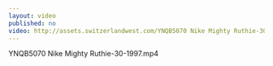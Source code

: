 ```yaml
---
layout: video
published: no
video: http://assets.switzerlandwest.com/YNQB5070 Nike Mighty Ruthie-30-1997.mp4
---
```

YNQB5070 Nike Mighty Ruthie-30-1997.mp4

